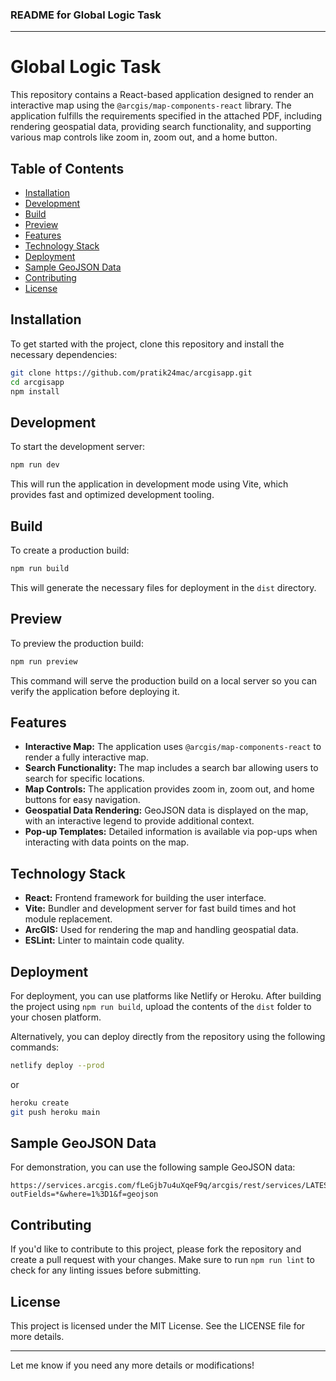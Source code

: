 ### README for Global Logic Task

---

# Global Logic Task

This repository contains a React-based application designed to render an interactive map using the `@arcgis/map-components-react` library. The application fulfills the requirements specified in the attached PDF, including rendering geospatial data, providing search functionality, and supporting various map controls like zoom in, zoom out, and a home button.

## Table of Contents

- [Installation](#installation)
- [Development](#development)
- [Build](#build)
- [Preview](#preview)
- [Features](#features)
- [Technology Stack](#technology-stack)
- [Deployment](#deployment)
- [Sample GeoJSON Data](#sample-geojson-data)
- [Contributing](#contributing)
- [License](#license)

## Installation

To get started with the project, clone this repository and install the necessary dependencies:

```bash
git clone https://github.com/pratik24mac/arcgisapp.git
cd arcgisapp
npm install
```

## Development

To start the development server:

```bash
npm run dev
```

This will run the application in development mode using Vite, which provides fast and optimized development tooling.

## Build

To create a production build:

```bash
npm run build
```

This will generate the necessary files for deployment in the `dist` directory.

## Preview

To preview the production build:

```bash
npm run preview
```

This command will serve the production build on a local server so you can verify the application before deploying it.

## Features

- **Interactive Map:** The application uses `@arcgis/map-components-react` to render a fully interactive map.
- **Search Functionality:** The map includes a search bar allowing users to search for specific locations.
- **Map Controls:** The application provides zoom in, zoom out, and home buttons for easy navigation.
- **Geospatial Data Rendering:** GeoJSON data is displayed on the map, with an interactive legend to provide additional context.
- **Pop-up Templates:** Detailed information is available via pop-ups when interacting with data points on the map.

## Technology Stack

- **React:** Frontend framework for building the user interface.
- **Vite:** Bundler and development server for fast build times and hot module replacement.
- **ArcGIS:** Used for rendering the map and handling geospatial data.
- **ESLint:** Linter to maintain code quality.

## Deployment

For deployment, you can use platforms like Netlify or Heroku. After building the project using `npm run build`, upload the contents of the `dist` folder to your chosen platform.

Alternatively, you can deploy directly from the repository using the following commands:

```bash
netlify deploy --prod
```

or

```bash
heroku create
git push heroku main
```

## Sample GeoJSON Data

For demonstration, you can use the following sample GeoJSON data:

```url
https://services.arcgis.com/fLeGjb7u4uXqeF9q/arcgis/rest/services/LATEST_CORE_SITE_READINGS/FeatureServer/0/query?outFields=*&where=1%3D1&f=geojson
```

## Contributing

If you'd like to contribute to this project, please fork the repository and create a pull request with your changes. Make sure to run `npm run lint` to check for any linting issues before submitting.

## License

This project is licensed under the MIT License. See the LICENSE file for more details.

---

Let me know if you need any more details or modifications!
